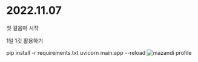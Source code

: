 # 2022.11.07
첫 걸음마 시작

1일 1깃 활용하기

pip install -r requirements.txt
uvicorn main:app --reload
![mazandi profile](http://mazandi.herokuapp.com/api?handle={handle}&theme=warm)
